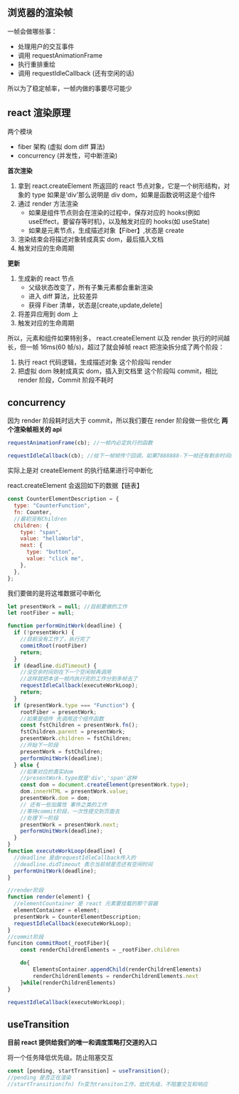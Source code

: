 ## 浏览器的渲染帧

一帧会做哪些事：

- 处理用户的交互事件
- 调用 requestAnimationFrame
- 执行重排重绘
- 调用 requestIdleCallback (还有空闲的话)

所以为了稳定帧率，一帧内做的事要尽可能少

## react 渲染原理

两个模块

- fiber 架构 (虚拟 dom diff 算法)
- concurrency (并发性，可中断渲染)

**首次渲染**

1. 拿到 react.createElement 所返回的 react 节点对象，它是一个树形结构，对象的 type 如果是'div'那么说明是 div dom，如果是函数说明这是个组件
2. 通过 render 方法渲染
   - 如果是组件节点则会在渲染的过程中，保存对应的 hooks(例如 useEffect，要留存等时机)，以及触发对应的 hooks(如 useState)
   - 如果是元素节点，生成描述对象【Fiber】,状态是 create
3. 渲染结束会将描述对象转成真实 dom，最后插入文档
4. 触发对应的生命周期

**更新**

1. 生成新的 react 节点
   - 父级状态改变了，所有子集元素都会重新渲染
   - 进入 diff 算法，比较差异
   - 获得 Fiber 清单，状态是[create,update,delete]
2. 将差异应用到 dom 上
3. 触发对应的生命周期

所以，元素和组件如果特别多， react.createElement 以及 render 执行的时间越长，但一帧 16ms(60 帧/s)，超过了就会掉帧
react 把渲染拆分成了两个阶段：

1. 执行 react 代码逻辑，生成描述对象 这个阶段叫 render
2. 把虚拟 dom 映射成真实 dom，插入到文档里 这个阶段叫 commit，相比 render 阶段，Commit 阶段不耗时

## concurrency

因为 render 阶段耗时远大于 commit，所以我们要在 render 阶段做一些优化
**两个渲染帧相关的 api**

```js
requestAnimationFrame(cb); //一帧内必定执行的函数

requestIdleCallback(cb); //给下一帧帧传个回调，如果7888888-下一帧还有剩余时间的时候执行
```

实际上是对 createElement 的执行结果进行可中断化

react.createElement 会返回如下的数据【链表】

```js
const CounterElementDescription = {
  type: "CounterFunction",
  fn: Counter,
  //最初没有Children
  children: {
    type: "span",
    value: "helloWorld",
    next: {
      type: "button",
      value: "click me",
    },
  },
};
```

我们要做的是将这堆数据可中断化

```js
let presentWork = null; //目前要做的工作
let rootFiber = null;

function performUnitWork(deadline) {
  if (!presentWork) {
    //目前没有工作了，执行完了
    commitRoot(rootFiber)
    return;
  }
  if (deadline.didTimeout) {
    //没空余时间则在下一个空闲帧再调用
    //这样就把本该一帧内执行完的工作分到多帧去了
    requestIdleCallback(executeWorkLoop);
    return;
  }
  if (presentWork.type === "Function") {
    rootFiber = presentWork;
    //如果是组件 先调用这个组件函数
    const fstChildren = presentWork.fn();
    fstChildren.parent = presentWork;
    presentWork.children = fstChildren;
    //开始下一阶段
    presentWork = fstChildren;
    performUnitWork(deadline);
  } else {
    //如果对应的真实dom
    //presentWork.type就是'div','span'这种
    const dom = document.createElement(presentWork.type);
    dom.innerHTML = presentWork.value;
    presentWork.dom = dom;
    // 还有一些加属性 事件之类的工作
    //等待commit阶段，一次性提交到页面去
    //处理下一阶段
    presentWork = presentWork.next;
    performUnitWork(deadline);
  }
}
function executeWorkLoop(deadline) {
  //deadline 是由requestIdleCallback传入的
  //deadline.didTimeout 表示当前帧是否还有空闲时间
  performUnitWork(deadline);
}

//render阶段
function render(element) {
  //elementCountainer 是 react 元素要挂载的那个容器
  elementContainer = element;
  presentWork = CounterElementDescription;
  requestIdleCallback(executeWorkLoop);
}
//commit阶段
funciton commitRoot(_rootFiber){
    const renderChildrenElements = _rootFiber.children

    do{
        ElementsContainer.appendChild(renderChildrenElements)
        renderChildrenElements = renderChildrenElements.next
    }while(renderChildrenElements)
}

requestIdleCallback(executeWorkLoop);
```

## useTransition

**目前 react 提供给我们的唯一和调度策略打交道的入口**

将一个任务降低优先级。防止阻塞交互

```js
const [pending, startTransition] = useTransition();
//pending 是否正在渲染
//startTransition(fn) fn变为transiton工作，低优先级，不阻塞交互和响应
```
